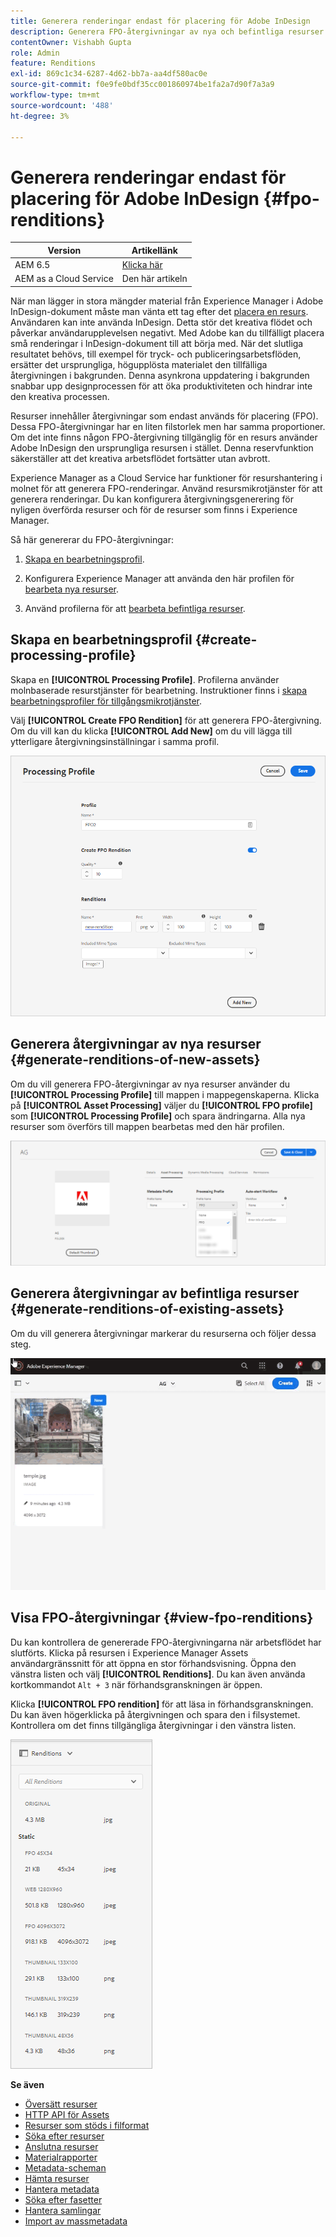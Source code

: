 ```yaml
---
title: Generera renderingar endast för placering för Adobe InDesign
description: Generera FPO-återgivningar av nya och befintliga resurser med hjälp av Experience Manager Assets arbetsflöde och ImageMagick.
contentOwner: Vishabh Gupta
role: Admin
feature: Renditions
exl-id: 869c1c34-6287-4d62-bb7a-aa4df580ac0e
source-git-commit: f0e9fe0bdf35cc001860974be1fa2a7d90f7a3a9
workflow-type: tm+mt
source-wordcount: '488'
ht-degree: 3%

---
```


# Generera renderingar endast för placering för Adobe InDesign {#fpo-renditions}

| Version | Artikellänk |
| -------- | ---------------------------- |
| AEM 6.5 | [Klicka här](https://experienceleague.adobe.com/docs/experience-manager-65/assets/administer/configure-fpo-renditions.html?lang=en) |
| AEM as a Cloud Service | Den här artikeln |

När man lägger in stora mängder material från Experience Manager i Adobe InDesign-dokument måste man vänta ett tag efter det [placera en resurs](https://helpx.adobe.com/indesign/using/placing-graphics.html). Användaren kan inte använda InDesign. Detta stör det kreativa flödet och påverkar användarupplevelsen negativt. Med Adobe kan du tillfälligt placera små renderingar i InDesign-dokument till att börja med. När det slutliga resultatet behövs, till exempel för tryck- och publiceringsarbetsflöden, ersätter det ursprungliga, högupplösta materialet den tillfälliga återgivningen i bakgrunden. Denna asynkrona uppdatering i bakgrunden snabbar upp designprocessen för att öka produktiviteten och hindrar inte den kreativa processen.

Resurser innehåller återgivningar som endast används för placering (FPO). Dessa FPO-återgivningar har en liten filstorlek men har samma proportioner. Om det inte finns någon FPO-återgivning tillgänglig för en resurs använder Adobe InDesign den ursprungliga resursen i stället. Denna reservfunktion säkerställer att det kreativa arbetsflödet fortsätter utan avbrott.

Experience Manager as a Cloud Service har funktioner för resurshantering i molnet för att generera FPO-renderingar. Använd resursmikrotjänster för att generera renderingar. Du kan konfigurera återgivningsgenerering för nyligen överförda resurser och för de resurser som finns i Experience Manager.

Så här genererar du FPO-återgivningar:

1. [Skapa en bearbetningsprofil](#create-processing-profile).

1. Konfigurera Experience Manager att använda den här profilen för [bearbeta nya resurser](#generate-renditions-of-new-assets).
1. Använd profilerna för att [bearbeta befintliga resurser](#generate-renditions-of-existing-assets).

## Skapa en bearbetningsprofil {#create-processing-profile}

Skapa en **[!UICONTROL Processing Profile]**. Profilerna använder molnbaserade resurstjänster för bearbetning. Instruktioner finns i [skapa bearbetningsprofiler för tillgångsmikrotjänster](asset-microservices-configure-and-use.md).

Välj **[!UICONTROL Create FPO Rendition]** för att generera FPO-återgivning. Om du vill kan du klicka **[!UICONTROL Add New]** om du vill lägga till ytterligare återgivningsinställningar i samma profil.

![create-processing-profile-fpo-renditions](assets/create-processing-profile-fpo-renditions.png)

## Generera återgivningar av nya resurser {#generate-renditions-of-new-assets}

Om du vill generera FPO-återgivningar av nya resurser använder du **[!UICONTROL Processing Profile]** till mappen i mappegenskaperna. Klicka på **[!UICONTROL Asset Processing]** väljer du **[!UICONTROL FPO profile]** som **[!UICONTROL Processing Profile]** och spara ändringarna. Alla nya resurser som överförs till mappen bearbetas med den här profilen.

![add-fpo-rendering](assets/add-fpo-rendition.png)


## Generera återgivningar av befintliga resurser {#generate-renditions-of-existing-assets}

Om du vill generera återgivningar markerar du resurserna och följer dessa steg.

![fpo-existing-asset-reprocess](assets/fpo-existing-asset-reprocess.gif)


## Visa FPO-återgivningar {#view-fpo-renditions}

Du kan kontrollera de genererade FPO-återgivningarna när arbetsflödet har slutförts. Klicka på resursen i Experience Manager Assets användargränssnitt för att öppna en stor förhandsvisning. Öppna den vänstra listen och välj **[!UICONTROL Renditions]**. Du kan även använda kortkommandot `Alt + 3` när förhandsgranskningen är öppen.

Klicka **[!UICONTROL FPO rendition]** för att läsa in förhandsgranskningen. Du kan även högerklicka på återgivningen och spara den i filsystemet. Kontrollera om det finns tillgängliga återgivningar i den vänstra listen.

![rendition_list](assets/list-renditions.png)

**Se även**

* [Översätt resurser](translate-assets.md)
* [HTTP API för Assets](mac-api-assets.md)
* [Resurser som stöds i filformat](file-format-support.md)
* [Söka efter resurser](search-assets.md)
* [Anslutna resurser](use-assets-across-connected-assets-instances.md)
* [Materialrapporter](asset-reports.md)
* [Metadata-scheman](metadata-schemas.md)
* [Hämta resurser](download-assets-from-aem.md)
* [Hantera metadata](manage-metadata.md)
* [Söka efter fasetter](search-facets.md)
* [Hantera samlingar](manage-collections.md)
* [Import av massmetadata](metadata-import-export.md)
